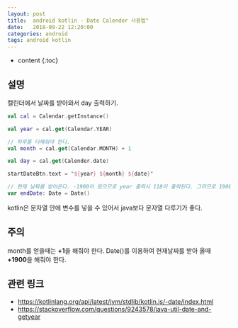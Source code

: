 ```yaml
---
layout: post
title:  android kotlin - Date Calender 사용법"
date:   2018-09-22 12:20:00
categories: android
tags: android kotlin
---
```


* content
{:toc}

## 설명

캘린더에서 날짜를 받아와서 day 출력하기.

```kotlin
val cal = Calendar.getInstance()

val year = cal.get(Calendar.YEAR)

// 하루를 더해줘야 한다.
val month = cal.get(Calendar.MONTH) + 1  

val day = cal.get(Calender.date)

startDateBtn.text = "${year} ${month} ${date}"

// 현재 날짜를 받아온다. -1900이 됬으므로 year 출력시 118이 출력된다. 그러므로 1900을 더해줘야한다.
var endDate: Date = Date()
```
kotlin은 문자열 안에 변수를 넣을 수 있어서 java보다 문자열 다루기가 좋다.

## 주의

month를 얻을때는 **+1**을 해줘야 한다.
Date()를 이용하여 현재날짜를 받아 올때 **+1900**을 해줘야 한다.


## 관련 링크
- https://kotlinlang.org/api/latest/jvm/stdlib/kotlin.js/-date/index.html
- https://stackoverflow.com/questions/9243578/java-util-date-and-getyear